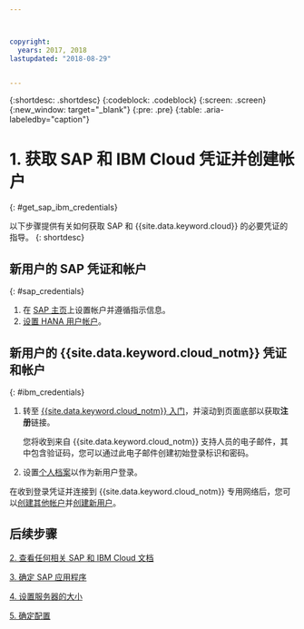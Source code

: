 ```yaml
---



copyright:
  years: 2017, 2018
lastupdated: "2018-08-29"


---
```


{:shortdesc: .shortdesc}
{:codeblock: .codeblock}
{:screen: .screen}
{:new_window: target="_blank"}
{:pre: .pre}
{:table: .aria-labeledby="caption"}


# 1. 获取 SAP 和 IBM Cloud 凭证并创建帐户
{: #get_sap_ibm_credentials}

以下步骤提供有关如何获取 SAP 和 {{site.data.keyword.cloud}} 的必要凭证的指导。
{: shortdesc}

## 新用户的 SAP 凭证和帐户
{: #sap_credentials}

1. 在 [SAP 主页](https://www.sap.com/)上设置帐户并遵循指示信息。
2. [设置 HANA 用户帐户](https://www.sap.com/developer/tutorials/hcpps-hana-create-user.html)。

## 新用户的 {{site.data.keyword.cloud_notm}} 凭证和帐户
{: #ibm_credentials}

1. 转至 [{{site.data.keyword.cloud_notm}} 入门](https://www.ibm.com/cloud/get-started)，并滚动到页面底部以获取**注册**链接。

   您将收到来自 {{site.data.keyword.cloud_notm}} 支持人员的电子邮件，其中包含验证码，您可以通过此电子邮件创建初始登录标识和密码。
   
2. 设置[个人档案](https://console.bluemix.net/docs/admin/profile.html#usersettings)以作为新用户登录。

在收到登录凭证并连接到 {{site.data.keyword.cloud_notm}} 专用网络后，您可以[创建其他帐户](https://console.bluemix.net/docs/customer-portal/getting-started.html#getting-started)并[创建新用户](https://console.bluemix.net/docs/customer-portal/getting-started.html#users-permissions)。 

## 后续步骤

  [2. 查看任何相关 SAP 和 IBM Cloud 文档](/docs/infrastructure/sap-hana/hana-review-doc.html)
  
  [3. 确定 SAP 应用程序](/docs/infrastructure/sap-hana/hana-determine-apps.html)
  
  [4. 设置服务器的大小](/docs/infrastructure/sap-hana/hana-size-server.html)
  
  [5. 确定配置](/docs/infrastructure/sap-hana/hana-determine-configuration.html)
